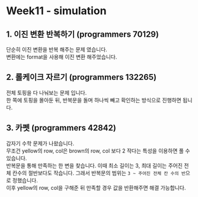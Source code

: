 # Week11 - simulation

## 1. 이진 변환 반복하기 (programmers 70129)

단순히 이진 변환을 반복 해주는 문제 였습니다.  
변환에는 format을 사용해 이진 변환 해주었습니다.

## 2. 롤케이크 자르기 (programmers 132265)

전체 토핑을 다 나눠보는 문제 입니다.  
한 쪽에 토핑을 몰아둔 뒤, 반복문을 돌며 하나씩 빼고 확인하는 방식으로 진행하면 됩니다.

## 3. 카펫 (programmers 42842)

갑자기 수학 문제가 나왔습니다.  
무조건 yellow의 row, col은 brown의 row, col 보다 2 작다는 특성을 이용하면 풀 수 있습니다.  
반복문을 통해 만족하는 한 변을 찾습니다. 이때 최소 길이는 3, 최대 길이는 주어진 전체 칸수의 절반보다도 작습니다. 그래서 반복문의 범위는 `3 ~ 주어진 전체 칸 수의 반`으로 정했습니다.  
이후 yellow의 row, col을 구해준 뒤 만족할 경우 값을 반환해주면 해결 가능합니다.
